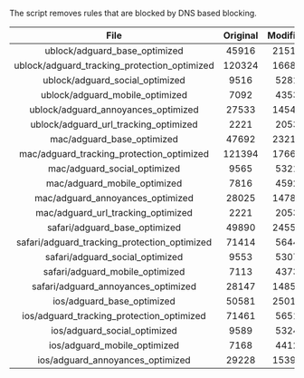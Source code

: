 The script removes rules that are blocked by DNS based blocking.


| File | Original | Modified |
|:----:|:-----:|:-----:|
| ublock/adguard_base_optimized | 45916 | 21515 |
| ublock/adguard_tracking_protection_optimized | 120324 | 16689 |
| ublock/adguard_social_optimized | 9516 | 5281 |
| ublock/adguard_mobile_optimized | 7092 | 4353 |
| ublock/adguard_annoyances_optimized | 27533 | 14549 |
| ublock/adguard_url_tracking_optimized | 2221 | 2053 |
| mac/adguard_base_optimized | 47692 | 23214 |
| mac/adguard_tracking_protection_optimized | 121394 | 17660 |
| mac/adguard_social_optimized | 9565 | 5321 |
| mac/adguard_mobile_optimized | 7816 | 4592 |
| mac/adguard_annoyances_optimized | 28025 | 14785 |
| mac/adguard_url_tracking_optimized | 2221 | 2053 |
| safari/adguard_base_optimized | 49890 | 24553 |
| safari/adguard_tracking_protection_optimized | 71414 | 5644 |
| safari/adguard_social_optimized | 9553 | 5307 |
| safari/adguard_mobile_optimized | 7113 | 4373 |
| safari/adguard_annoyances_optimized | 28147 | 14858 |
| ios/adguard_base_optimized | 50581 | 25016 |
| ios/adguard_tracking_protection_optimized | 71461 | 5651 |
| ios/adguard_social_optimized | 9589 | 5324 |
| ios/adguard_mobile_optimized | 7168 | 4412 |
| ios/adguard_annoyances_optimized | 29228 | 15390 |